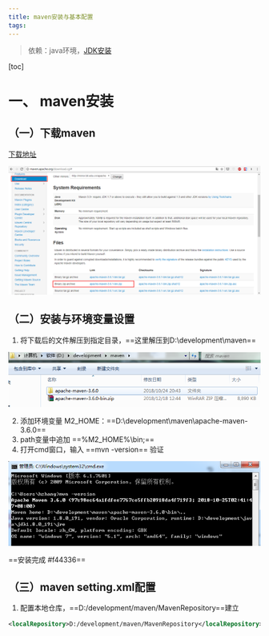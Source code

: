 ```yaml
---
title: maven安装与基本配置 
tags: 
---
```



> 依赖：java环境，[JDK安装](111)

[toc]

# 一、 maven安装
## （一）下载maven

[下载地址](http://maven.apache.org/download.cgi)

![下载界面](https://www.github.com/hzhang123/bolgFiles/raw/master/xiaoshujiang/1556102538826.png)

## （二）安装与环境变量设置

 1.  将下载后的文件解压到指定目录，==这里解压到D:\development\maven==

![解压后目录结构](https://www.github.com/hzhang123/bolgFiles/raw/master/xiaoshujiang/1556103547787.png)

 2.  添加环境变量 M2_HOME：==D:\development\maven\apache-maven-3.6.0==
 3.  path变量中追加 ==%M2_HOME%\bin\;==
 4.  打开cmd窗口，输入 ==mvn -version==  验证

![验证结果](https://www.github.com/hzhang123/bolgFiles/raw/master/xiaoshujiang/1556103810306.png)

==安装完成 #f44336==

## （三）maven setting.xml配置

 1. 配置本地仓库，==<localRepository>D:/development/maven/MavenRepository</localRepository>==建立

``` xml
<localRepository>D:/development/maven/MavenRepository</localRepository>
```